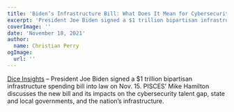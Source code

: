 ```yaml
---
title: 'Biden’s Infrastructure Bill: What Does It Mean for Cybersecurity?'
excerpt: 'President Joe Biden signed a $1 trillion bipartisan infrastructure spending bill into law on Nov. 15. PISCES’ Mike Hamilton discusses the new bill and its impacts on the cybersecurity talent gap, state and local governments, and the nation’s infrastructure.'
coverImage: ''
date: 'November 18, 2021'
author:
  name: Christian Perry
ogImage:
  url: ''
---
```


[Dice Insights](https://insights.dice.com/2021/11/18/bidens-infrastructure-bill-what-does-it-mean-for-cybersecurity/) – President Joe Biden signed a $1 trillion bipartisan infrastructure spending bill into law on Nov. 15. PISCES’ Mike Hamilton discusses the new bill and its impacts on the cybersecurity talent gap, state and local governments, and the nation’s infrastructure.